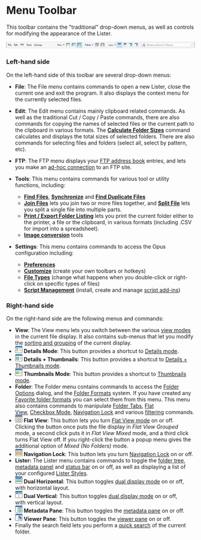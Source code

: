 # Menu Toolbar

This toolbar contains the "traditional" drop-down menus, as well as controls for modifying the appearance of the Lister.

![](/Manual/images/media/13/menu_toolbar.png)

### Left-hand side

On the left-hand side of this toolbar are several drop-down menus:

- **File**: The File menu contains commands to open a new Lister, close the current one and exit the program. It also displays the context menu for the currently selected files.
- **Edit**: The Edit menu contains mainly clipboard related commands. As well as the traditional Cut / Copy / Paste commands, there are also commands for copying the names of selected files or the current path to the clipboard in various formats. The **[Calculate Folder Sizes](/Manual/basic_concepts/folder_sizes.md)** command calculates and displays the total sizes of selected folders. There are also commands for selecting files and folders (select all, select by pattern, etc).
- **FTP**: The FTP menu displays your [FTP address book](/Manual/ftp/ftp_address_book/README.md) entries, and lets you make an [ad-hoc connection](/Manual/ftp/ftp_connect.md) to an FTP site.
- **Tools**: This menu contains commands for various tool or utility functions, including:
  - **[Find Files](/Manual/basic_concepts/searching_and_filtering/find_files/README.md)**, **[Synchronize](/Manual/file_operations/copying_moving_and_deleting_files/copying_updated_files/synchronize.md)** and **[Find Duplicate Files](/Manual/additional_functionality/duplicate_file_finder.md)**
  - **[Join Files](/Manual/additional_functionality/joining_files.md)** lets you join two or more files together, and **[Split File](/Manual/additional_functionality/splitting_files.md)** lets you split a single file into multiple parts.
  - **[Print / Export Folder Listing](/Manual/additional_functionality/print_folder.md)** lets you print the current folder either to the printer, a file or the clipboard, in various formats (including .CSV for import into a spreadsheet).
  - **[Image conversion](/Manual/additional_functionality/image_conversion/README.md)** tools

- **Settings**: This menu contains commands to access the Opus configuration including:
  - **[Preferences](/Manual/preferences/README.md)**
  - **[Customize](/Manual/customize/README.md)** (create your own toolbars or hotkeys)
  - **[File Types](/Manual/file_types/README.md)** (change what happens when you double-click or right-click on specific types of files)
  - **[Script Management](/Manual/scripting/script_management/README.md)** (install, create and manage [script add-ins](/Manual/scripting/script_add-ins/README.md))

### Right-hand side

On the right-hand side are the following menus and commands:

- **View**: The View menu lets you switch between the various [view modes](../../view_modes.md) in the current file display. It also contains sub-menus that let you modify the [sorting and grouping](/Manual/basic_concepts/sorting_and_grouping/README.md) of the current display.
- ![](/Manual/images/media/13/detailsbutton.png) **Details Mode**: This button provides a shortcut to [Details mode](../../view_modes.md).
- ![](/Manual/images/media/13/thumbtailsbutton.png) **Details + Thumbnails**: This button provides a shortcut to [Details + Thumbnails mode](../../view_modes.md).
- ![](/Manual/images/media/13/thumbnailsbutton.png) **Thumbnails Mode**: This button provides a shortcut to [Thumbnails mode](../../view_modes.md).
- **Folder**: The Folder menu contains commands to access the [Folder Options](/Manual/basic_concepts/folder_options/README.md) dialog, and the [Folder Formats](/Manual/basic_concepts/folder_options/folder_formats.md) system. If you have created any [Favorite folder formats](/Manual/preferences/preferences_categories/folders/folder_formats/README.md) you can select them from this menu. This menu also contains commands to manipulate [Folder Tabs](../../tabs/README.md), [Flat View](/Manual/basic_concepts/flat_view.md), [Checkbox Mode](/Manual/basic_concepts/selecting_files/selecting_with_the_mouse_and_keyboard/checkbox_mode.md), [Navigation Lock](../../dual_display/navigation_lock.md) and various [filtering](/Manual/basic_concepts/searching_and_filtering/README.md) commands.
- ![](/Manual/images/media/13/flatviewbutton.png) **Flat View**: This button lets you turn [Flat View mode](/Manual/basic_concepts/flat_view.md) on or off. Clicking the button once puts the file display in *Flat View Grouped* mode, a second click puts it in *Flat View Mixed* mode, and a third click turns Flat View off. If you right-click the button a popup menu gives the additional option of *Mixed (No Folders)* mode.
- ![](/Manual/images/media/13/navlock_button.png) **Navigation Lock**: This button lets you turn [Navigation Lock](../../dual_display/navigation_lock.md) on or off.
- **Lister:** The Lister menu contains commands to toggle the [folder tree](../../navigation/folder_tree.md), [metadata panel](../../metadata_pane.md) and [status bar](../../status_bar.md) on or off, as well as displaying a list of your configured [Lister Styles](../../styles.md).
- ![](/Manual/images/media/13/dual_button_h.png) **Dual Horizontal**: This button toggles [dual display mode](../../dual_display/README.md) on or off, with horizontal layout.
- ![](/Manual/images/media/13/dual_button.png) **Dual Vertical**: This button toggles [dual display mode](../../dual_display/README.md) on or off, with vertical layout.
- ![](/Manual/images/media/13/metapane_button.png) **Metadata Pane**: This button toggles the [metadata pane](../../metadata_pane.md) on or off.
- ![](/Manual/images/media/13/menu_toolbar_-_viewer_pane.png) **Viewer Pane**: This button toggles the [viewer pane](../../viewer_pane.md) on or off.
- Finally the search field lets you perform a [quick search](/Manual/basic_concepts/searching_and_filtering/windows_search.md) of the current folder.
